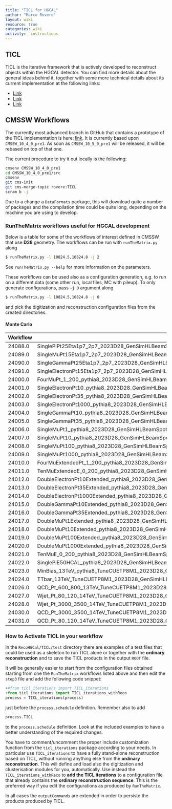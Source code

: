 ```yaml
---
title: "TICL for HGCAL"
author: "Marco Rovere"
layout: wiki
resource: true
categories: wiki
activity:  instructions
---
```


## TICL
TICL is the iterative framework that is actively developed to reconstruct
objects within the HGCAL detector. You can find more details about the general
ideas behind it, together with some more technical details about its current
implementation at the following links:

- [Link](https://indico.cern.ch/event/758005/contributions/3143077/attachments/1718869/2773968/20180919_Felice_HGC_IterativeClustering.pdf)
- [Link](https://indico.cern.ch/event/776045/contributions/3225889/attachments/1765337/2865889/20181204_HGCAL_DPG_CMSWEEK_MR.pdf)
- [Link](https://indico.cern.ch/event/783961/contributions/3262281/attachments/1783164/2902090/20190123_HGCAL_AR_MR.pdf)

## CMSSW Workflows

The currently most advanced branch in GitHub that contains a prototype of the
TICL implementation is here:
[link](https://github.com/rovere/cmssw/tree/TICL). It is currently based upon
`CMSSW_10_4_0_pre1`. As soon as `CMSSW_10_5_0_pre1` will be released, it
will be rebased on top of that one.

The current procedure to try it out locally is the following:

```bash
cmsenv CMSSW_10_4_0_pre1
cd CMSSW_10_4_0_pre1/src
cmsenv
git cms-init
git cms-merge-topic rovere:TICL
scram b -j
```

Due to a change a `DataFormats` package, this will download quite a number of
packages and the compilation time could be quite long, depending on
the machine you are using to develop.

### RunTheMatrix workflows useful for HGCAL development

Below is a table for some of the workflows of interest defined in CMSSW that use
**D28** geometry. The workflows can be run with `runTheMatrix.py` along

```bash
$ runTheMatrix.py -l 10824.5,10824.8 -j 2
```
See `runTheMatrix.py --help` for more information on the parameters.

These workflows can be used also as a configuration generation, e.g. to run on a different data (some other run, local files, MC with pileup). To only generate configurations, pass `-j 0` argument along
```bash
$ runTheMatrix.py -l 10824.5,10824.8 -j 0
```
and pick the digitization and reconstruction configuration files from the created directories.

####  Monte Carlo

| Workflow | Description |
| -------- | ----------- |
| 24088.0  | SinglePiPt25Eta1p7_2p7_2023D28_GenSimHLBeamSpotFull+DigiFullTrigger_2023D28+RecoFullGlobal_2023D28+HARVESTFullGlobal_2023D28 |
| 24089.0  | SingleMuPt15Eta1p7_2p7_2023D28_GenSimHLBeamSpotFull+DigiFullTrigger_2023D28+RecoFullGlobal_2023D28+HARVESTFullGlobal_2023D28 |
| 24090.0  | SingleGammaPt25Eta1p7_2p7_2023D28_GenSimHLBeamSpotFull+DigiFullTrigger_2023D28+RecoFullGlobal_2023D28+HARVESTFullGlobal_2023D28 |
| 24091.0  | SingleElectronPt15Eta1p7_2p7_2023D28_GenSimHLBeamSpotFull+DigiFullTrigger_2023D28+RecoFullGlobal_2023D28+HARVESTFullGlobal_2023D28 |
| 24000.0  | FourMuPt_1_200_pythia8_2023D28_GenSimHLBeamSpotFull+DigiFullTrigger_2023D28+RecoFullGlobal_2023D28+HARVESTFullGlobal_2023D28 |
| 24001.0  | SingleElectronPt10_pythia8_2023D28_GenSimHLBeamSpotFull+DigiFullTrigger_2023D28+RecoFullGlobal_2023D28+HARVESTFullGlobal_2023D28 |
| 24002.0  | SingleElectronPt35_pythia8_2023D28_GenSimHLBeamSpotFull+DigiFullTrigger_2023D28+RecoFullGlobal_2023D28+HARVESTFullGlobal_2023D28 |
| 24003.0  | SingleElectronPt1000_pythia8_2023D28_GenSimHLBeamSpotFull+DigiFullTrigger_2023D28+RecoFullGlobal_2023D28+HARVESTFullGlobal_2023D28 |
| 24004.0  | SingleGammaPt10_pythia8_2023D28_GenSimHLBeamSpotFull+DigiFullTrigger_2023D28+RecoFullGlobal_2023D28+HARVESTFullGlobal_2023D28 |
| 24005.0  | SingleGammaPt35_pythia8_2023D28_GenSimHLBeamSpotFull+DigiFullTrigger_2023D28+RecoFullGlobal_2023D28+HARVESTFullGlobal_2023D28 |
| 24006.0  | SingleMuPt1_pythia8_2023D28_GenSimHLBeamSpotFull+DigiFullTrigger_2023D28+RecoFullGlobal_2023D28+HARVESTFullGlobal_2023D28 |
| 24007.0  | SingleMuPt10_pythia8_2023D28_GenSimHLBeamSpotFull+DigiFullTrigger_2023D28+RecoFullGlobal_2023D28+HARVESTFullGlobal_2023D28 |
| 24008.0  | SingleMuPt100_pythia8_2023D28_GenSimHLBeamSpotFull+DigiFullTrigger_2023D28+RecoFullGlobal_2023D28+HARVESTFullGlobal_2023D28 |
| 24009.0  | SingleMuPt1000_pythia8_2023D28_GenSimHLBeamSpotFull+DigiFullTrigger_2023D28+RecoFullGlobal_2023D28+HARVESTFullGlobal_2023D28 |
| 24010.0  | FourMuExtendedPt_1_200_pythia8_2023D28_GenSimHLBeamSpotFull+DigiFullTrigger_2023D28+RecoFullGlobal_2023D28+HARVESTFullGlobal_2023D28 |
| 24011.0  | TenMuExtendedE_0_200_pythia8_2023D28_GenSimHLBeamSpotFull+DigiFullTrigger_2023D28+RecoFullGlobal_2023D28+HARVESTFullGlobal_2023D28 |
| 24012.0  | DoubleElectronPt10Extended_pythia8_2023D28_GenSimHLBeamSpotFull+DigiFullTrigger_2023D28+RecoFullGlobal_2023D28+HARVESTFullGlobal_2023D28 |
| 24013.0  | DoubleElectronPt35Extended_pythia8_2023D28_GenSimHLBeamSpotFull+DigiFullTrigger_2023D28+RecoFullGlobal_2023D28+HARVESTFullGlobal_2023D28 |
| 24014.0  | DoubleElectronPt1000Extended_pythia8_2023D28_GenSimHLBeamSpotFull+DigiFullTrigger_2023D28+RecoFullGlobal_2023D28+HARVESTFullGlobal_2023D28 |
| 24015.0  | DoubleGammaPt10Extended_pythia8_2023D28_GenSimHLBeamSpotFull+DigiFullTrigger_2023D28+RecoFullGlobal_2023D28+HARVESTFullGlobal_2023D28 |
| 24016.0  | DoubleGammaPt35Extended_pythia8_2023D28_GenSimHLBeamSpotFull+DigiFullTrigger_2023D28+RecoFullGlobal_2023D28+HARVESTFullGlobal_2023D28 |
| 24017.0  | DoubleMuPt1Extended_pythia8_2023D28_GenSimHLBeamSpotFull+DigiFullTrigger_2023D28+RecoFullGlobal_2023D28+HARVESTFullGlobal_2023D28 |
| 24018.0  | DoubleMuPt10Extended_pythia8_2023D28_GenSimHLBeamSpotFull+DigiFullTrigger_2023D28+RecoFullGlobal_2023D28+HARVESTFullGlobal_2023D28 |
| 24019.0  | DoubleMuPt100Extended_pythia8_2023D28_GenSimHLBeamSpotFull+DigiFullTrigger_2023D28+RecoFullGlobal_2023D28+HARVESTFullGlobal_2023D28 |
| 24020.0  | DoubleMuPt1000Extended_pythia8_2023D28_GenSimHLBeamSpotFull+DigiFullTrigger_2023D28+RecoFullGlobal_2023D28+HARVESTFullGlobal_2023D28 |
| 24021.0  | TenMuE_0_200_pythia8_2023D28_GenSimHLBeamSpotFull+DigiFullTrigger_2023D28+RecoFullGlobal_2023D28+HARVESTFullGlobal_2023D28 |
| 24022.0  | SinglePiE50HCAL_pythia8_2023D28_GenSimHLBeamSpotFull+DigiFullTrigger_2023D28+RecoFullGlobal_2023D28+HARVESTFullGlobal_2023D28 |
| 24023.0  | MinBias_13TeV_pythia8_TuneCUETP8M1_2023D28_GenSimHLBeamSpotFull+DigiFullTrigger_2023D28+RecoFullGlobal_2023D28+HARVESTFullGlobal_2023D28 |
| 24024.0  | TTbar_13TeV_TuneCUETP8M1_2023D28_GenSimHLBeamSpotFull+DigiFullTrigger_2023D28+RecoFullGlobal_2023D28+HARVESTFullGlobal_2023D28 |
| 24026.0  | QCD_Pt_600_800_13TeV_TuneCUETP8M1_2023D28_GenSimHLBeamSpotFull+DigiFullTrigger_2023D28+RecoFullGlobal_2023D28+HARVESTFullGlobal_2023D28 |
| 24027.0  | Wjet_Pt_80_120_14TeV_TuneCUETP8M1_2023D28_GenSimHLBeamSpotFull14+DigiFullTrigger_2023D28+RecoFullGlobal_2023D28+HARVESTFullGlobal_2023D28 |
| 24028.0  | Wjet_Pt_3000_3500_14TeV_TuneCUETP8M1_2023D28_GenSimHLBeamSpotFull14+DigiFullTrigger_2023D28+RecoFullGlobal_2023D28+HARVESTFullGlobal_2023D28 |
| 24030.0  | QCD_Pt_3000_3500_14TeV_TuneCUETP8M1_2023D28_GenSimHLBeamSpotFull14+DigiFullTrigger_2023D28+RecoFullGlobal_2023D28+HARVESTFullGlobal_2023D28 |
| 24031.0  | QCD_Pt_80_120_14TeV_TuneCUETP8M1_2023D28_GenSimHLBeamSpotFull14+DigiFullTrigger_2023D28+RecoFullGlobal_2023D28+HARVESTFullGlobal_2023D28 |


### How to Activate TICL in your workflow

In the `RecoHGCal/TICL/test` directory there are examples of a test files that
could be used as a skeleton to run TICL alone or together with the **ordinary
reconstruction** and to save the TICL products in the output `ROOT` file.

It will be generally easier to start from the configuration files obtained
starting from one the `RunTheMatrix` workflows listed above and then edit the
`step3` file and add the following code snippet:

```python
+#from ticl_iterations import TICL_iterations
+from ticl_iterations import TICL_iterations_withReco
process = TICL_iterations(process)
```

just before the `process.schedule` definition. Remember also to add

```python
process.TICL
```

to the `process.schedule` definition. Look at the included examples to have a
better understanding of the required changes.

You have to comment/uncomment the proper include customization function from the
`ticl_iterations` package according to your needs. In particular use
`TICL_iterations` to have a fully stand-alone reconstruction based on TICL,
without running anything else from the **ordinary reconstruction**.  This will
define and load also the digitization and clusterisation modules for you,
automatically. Use instead the `TICL_iterations_withReco` to **add the TICL
iterations** to a configuration file that already contains the **ordinary
reconstruction sequence**. This is the preferred way if you edit the
configurations as produced by `RunTheMatrix`.

In all cases the `outputCommands` are extended in order to persiste the
products produced by TICL.

